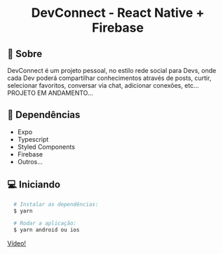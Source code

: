 <h1 align="center">
    DevConnect - React Native + Firebase
</h1>

<p align="center"
   ![Screenshot_1656189319](https://user-images.githubusercontent.com/65264902/175790019-c1894d27-2ed4-4f6f-9e59-7544d3ad033a.png)
   ![Screenshot_1656189339](https://user-images.githubusercontent.com/65264902/175790030-69f229c7-6bc9-48a1-a390-1bd876fb77e1.png)
   ![Screenshot_1656189670](https://user-images.githubusercontent.com/65264902/175790033-d4673e1a-3ccf-47c1-a88c-4c605f3b707c.png)
   ![Screenshot_1656189683](https://user-images.githubusercontent.com/65264902/175790037-d5396826-2ca7-4058-ab9d-12b5a85ecfc5.png)
   ![Screenshot_1656189691](https://user-images.githubusercontent.com/65264902/175790047-662cea2c-e322-44f8-ae46-c10d70de2b4e.png)
</p>

## :page_with_curl: Sobre
DevConnect é um projeto pessoal, no estilo rede social para Devs, onde cada Dev poderá compartilhar conhecimentos através de posts,
curtir, selecionar favoritos, conversar via chat, adicionar conexões, etc... PROJETO EM ANDAMENTO...

## :syringe: Dependências
* Expo
* Typescript
* Styled Components
* Firebase
* Outros...


## :computer: Iniciando
```bash
  # Instalar as dependências:
  $ yarn

  # Rodar a aplicação:
  $ yarn android ou ios
```


[Vídeo!](https://www.youtube.com/watch?v=NY_PHPDrf2M)

